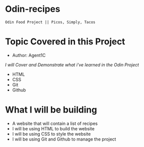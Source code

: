 # Odin-recipes
`Odin Food Project || Picos, Simply, Tacos`

# Topic Covered in this Project

- Author: Agent1C

*I will Cover and Demonstrate what i've learned in the Odin Project*

- HTML
- CSS
- Git
- Github

# What I will be building

- A website that will contain a list of recipes
- I will be using HTML to build the website
- I will be using CSS to style the website
- I will be using Git and Github to manage the project
